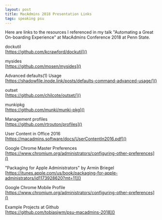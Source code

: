 ```yaml
---
layout: post
title: MacAdmins 2018 Presentation Links
tags: speaking psu
---
```

Here are links to the resources I referenced in my talk "Automating a Great On-boarding Experience" at MacAdmins Conference 2018 at Penn State.

dockutil  
[https://github.com/kcrawford/dockutil]()

mysides  
[https://github.com/mosen/mysides]()

Advanced defaults(1) Usage  
[https://shadowfile.inode.link/posts/defaults-command-advanced-usage/]()

outset  
[https://github.com/chilcote/outset/]()

munkipkg  
[https://github.com/munki/munki-pkg]()

Management profiles  
[https://github.com/rtrouton/profiles]()

User Content in Office 2016  
[https://macadmins.software/docs/UserContentIn2016.pdf]()

Google Chrome Master Preferences  
[https://www.chromium.org/administrators/configuring-other-preferences]()

"Packaging for Apple Administrators" by Armin Briegel  
[https://itunes.apple.com/us/book/packaging-for-apple-administrators/id1173928620?mt=11]()

Google Chrome Mobile Profile  
[https://www.chromium.org/administrators/configuring-other-preferences]()

Example Projects at Github  
[https://github.com/tobiasjwm/psu-macadmins-2018]()